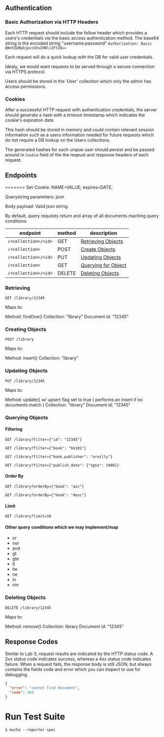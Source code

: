 ## Authentication
### Basic Authorization via HTTP Headers

Each HTTP request should include the follow header which provides a users's credentials via the basic access authentication method. The base64 string is the encoded string "username:password"
`Authorization: Basic QWxhZGRpbjpvcGVuIHNlc2FtZQ==`

Each request will do a quick lookup with the DB for valid user credentials.

Idealy, we would want requests to be served through a secure connection via HTTPS protocol.

Users should be stored in the 'User' collection which only the admin has access permissions.

### Cookies

After a successful HTTP request with authentication credentials, the server should generate a hash with a timeout timestamp which indicates the cookie's expiration date.

This hash should be stored in memory and could contain relevant session information such as a users information needed for future requests which do not require a DB lookup on the Users collections.

The generated hashes for each unqiue user should persist and be passed around in `Cookie` field of the the reqeust and response headers of each request.

## Endpoints
=======
Set-Cookie: NAME=VALUE; expires=DATE;

Querystring parameters:
json

Body payload:
Valid json string.

By default, query requests return and array of all documents maching query conditions.


endpoint | method | description
--- | --- | ---
`/<collection>/<id>` | GET | [Retrieving Objects](#Retrieving)
`/<collection>` | POST | [Create Objects](#Create)
`/<collection>/<id>` | PUT | [Updating Objects](#Updating)
`/<collection>` | GET | [Querying for Object](#Querying)
`/<collection>/<id>` | DELETE | [Deleting Objects](#Deleting)


### <a name="Retrieving"></a>Retrieving
`GET /library/12345`

Maps to:

Method: findOne()
Collection: "library"
Document id: "12345"


### <a name="Create"></a>Creating Objects
`POST /library`

Maps to:

Method: insert()
Collection: "library"



### <a name="Updating"></a>Updating Objects
`PUT /library/12345`

Maps to:

Method: update() w/ upsert flag set to true ( performs an insert if no documents match )
Collection: "library"
Document id: "12345"


### <a name="Querying"></a>Querying Objects
#### Filtering
`GET /library?filter={"id": "12345"}`

`GET /library?filter={"book": "bk101"}`

`GET /library?filter={"book.publisher": "oreilly"}`

`GET /library?filter={"publish_date": {"$gte": 1990}}`

#### Order By

`GET /library?orderBy={"book": "asc"}`

`GET /library?orderBy={"book": "desc"}`

#### Limit

`GET /library?limit=10`

#### Other query conditions which we may implement/map
- or
- nor
- and
- gt
- gte
- lt
- lte
- ne
- in
- nin

### <a name="Deleting"></a>Deleting Objects


`DELETE /library/12345`

Maps to:

Method: remove()
Collection: library
Document id: "12345"



## Response Codes

Similar to Lab 3, request results are indicated by the HTTP status code. A 2xx status code indicates success, whereas a 4xx status code indicates failure. When a request fails, the response body is still JSON, but always contains the fields code and error which you can inspect to use for debugging.

``` json
{
  "error": "cannot find document",
  "code": 404
}
```


# Run Test Suite
```
$ mocha --reporter spec
```